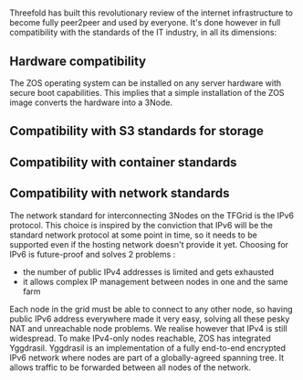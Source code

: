 # 

Threefold has built this revolutionary review of the internet infrastructure to become fully peer2peer and used by everyone. It's done however in full compatibility with the standards of the IT industry, in all its dimensions:

## Hardware compatibility

The ZOS operating system can be installed on any server hardware with secure boot capabilities. 
This implies that a simple installation of the ZOS image converts the hardware into a 3Node. 

## Compatibility with S3 standards for storage


## Compatibility with container standards 



## Compatibility with network standards

The network standard for interconnecting 3Nodes on the TFGrid is the IPv6 protocol. 
This choice is inspired by the conviction that IPv6 will be the standard network protocol at some point in time, so it needs to be supported even if the hosting network doesn't provide it yet. 
Choosing for IPv6 is future-proof and solves 2 problems : 
   - the number of public IPv4 addresses is limited and gets exhausted
   - it allows complex IP management between nodes in one and the same farm
   
Each node in the grid must be able to connect to any other node, so having public IPv6 address everywhere made it very easy, solving all these pesky NAT and unreachable node problems.
We realise however that IPv4 is still widespread. To make IPv4-only nodes reachable, ZOS has integrated Yggdrasil. 
Yggdrasil is an implementation of a fully end-to-end encrypted IPv6 network where nodes are part of a globally-agreed spanning tree.
It allows traffic to be forwarded between all nodes of the network.




